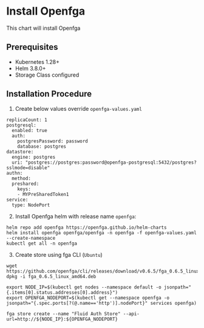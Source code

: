 <!--- app-name: OpenFGA --->

# Install Openfga
This chart will install Openfga  

## Prerequisites
- Kubernetes 1.28+
- Helm 3.8.0+
- Storage Class configured

## Installation Procedure
1. Create below values override `openfga-values.yaml`
```console
replicaCount: 1
postgresql:
  enabled: true
  auth:
    postgresPassword: password
    database: postgres
datastore:
  engine: postgres
  uri: "postgres://postgres:password@openfga-postgresql:5432/postgres?sslmode=disable"
authn:
  method:
  preshared:
    keys:
    - MYPreSharedToken1
service:
  type: NodePort
```

2. Install Openfga helm with release name `openfga`:
```
helm repo add openfga https://openfga.github.io/helm-charts
helm install openfga openfga/openfga -n openfga -f openfga-values.yaml --create-namespace
kubectl get all -n openfga
```

3. Create store using fga CLI (`Ubuntu`)
```
wget https://github.com/openfga/cli/releases/download/v0.6.5/fga_0.6.5_linux_amd64.deb
dpkg -i fga_0.6.5_linux_amd64.deb

export NODE_IP=$(kubectl get nodes --namespace default -o jsonpath="{.items[0].status.addresses[0].address}")
export OPENFGA_NODEPORT=$(kubectl get --namespace openfga -o jsonpath="{.spec.ports[?(@.name=='http')].nodePort}" services openfga)

fga store create --name "Fluid Auth Store" --api-url=http://${NODE_IP}:${OPENFGA_NODEPORT}
```
